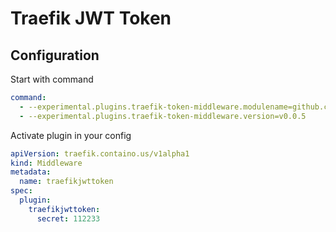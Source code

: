 
#  Traefik JWT Token

## Configuration

Start with command
```yaml
command:
  - --experimental.plugins.traefik-token-middleware.modulename=github.com/tonyfud/traefikjwttoken
  - --experimental.plugins.traefik-token-middleware.version=v0.0.5
```

Activate plugin in your config  

```yaml
apiVersion: traefik.containo.us/v1alpha1
kind: Middleware
metadata:
  name: traefikjwttoken
spec:
  plugin:
    traefikjwttoken:
      secret: 112233
```
